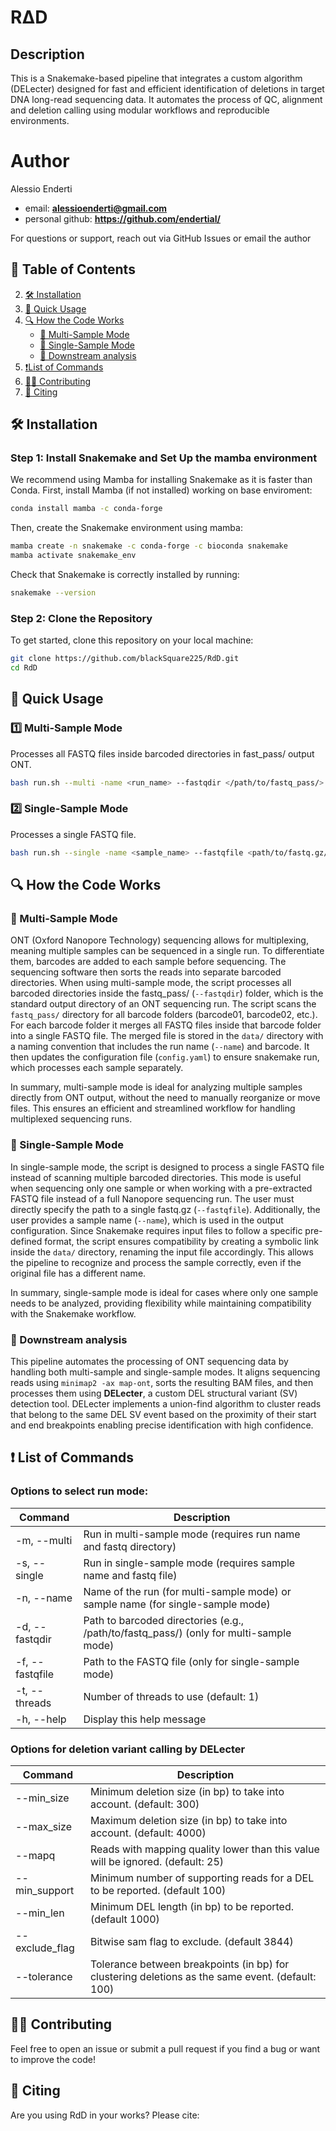 # RΔD

## Description
This is a Snakemake-based pipeline that integrates a custom algorithm (DELecter) designed for fast and efficient identification of deletions in target DNA long-read sequencing data. It automates the process of QC, alignment and deletion calling using modular workflows and reproducible environments.

# Author

Alessio Enderti 

- email: **alessioenderti@gmail.com**
- personal github: **https://github.com/endertial/**

For questions or support, reach out via GitHub Issues or email the author

## 📖 Table of Contents
2. [🛠 Installation](#-installation)
3. [📌 Quick Usage](#-quick-usage)
4. [🔍 How the Code Works](#-how-the-script-works)
   - [🔹 Multi-Sample Mode](#-multi-sample-mode)
   - [🔹 Single-Sample Mode](#-single-sample-mode)
   - [🚀 Downstream analysis](#-downstream-analysis)
5. [❗List of Commands](#-list-of-commands)
7. [👨‍💻 Contributing](#-contributing)
8. [📖 Citing](#-citing)


## 🛠 Installation

### Step 1: Install Snakemake and Set Up the mamba environment

We recommend using Mamba for installing Snakemake as it is faster than Conda. 
First, install Mamba (if not installed) working on base enviroment:
```bash
conda install mamba -c conda-forge
```

Then, create the Snakemake environment using mamba:
```bash
mamba create -n snakemake -c conda-forge -c bioconda snakemake
mamba activate snakemake_env
```

Check that Snakemake is correctly installed by running:
```bash
snakemake --version
```

### Step 2: Clone the Repository
To get started, clone this repository on your local machine:

```bash
git clone https://github.com/blackSquare225/RdD.git
cd RdD
```


## 📌 Quick Usage

### **1️⃣ Multi-Sample Mode**
Processes all FASTQ files inside barcoded directories in fast_pass/ output ONT.
```bash
bash run.sh --multi -name <run_name> --fastqdir </path/to/fastq_pass/> --threads <num_of_threads>
```

### **2️⃣ Single-Sample Mode**
Processes a single FASTQ file.
```bash
bash run.sh --single -name <sample_name> --fastqfile <path/to/fastq.gz/file> --threads <num_of_threads>
```


## 🔍 How the Code Works

### **🔹 Multi-Sample Mode**
ONT (Oxford Nanopore Technology) sequencing allows for multiplexing, meaning multiple samples can be sequenced in a single run. To differentiate them, barcodes are added to each sample before sequencing. The sequencing software then sorts the reads into separate barcoded directories.
When using multi-sample mode, the script processes all barcoded directories inside the fastq_pass/ (`--fastqdir`) folder, which is the standard output directory of an ONT sequencing run. The script scans the `fastq_pass/` directory for all barcode folders (barcode01, barcode02, etc.). For each barcode folder it merges all FASTQ files inside that barcode folder into a single FASTQ file. The merged file is stored in the `data/` directory with a naming convention that includes the run name (`--name`) and barcode. It then updates the configuration file (`config.yaml`) to ensure snakemake run, which processes each sample separately.

In summary, multi-sample mode is ideal for analyzing multiple samples directly from ONT output, without the need to manually reorganize or move files. This ensures an efficient and streamlined workflow for handling multiplexed sequencing runs.

### **🔹 Single-Sample Mode**
In single-sample mode, the script is designed to process a single FASTQ file instead of scanning multiple barcoded directories. This mode is useful when sequencing only one sample or when working with a pre-extracted FASTQ file instead of a full Nanopore sequencing run.
The user must directly specify the path to a single fastq.gz (`--fastqfile`). Additionally, the user provides a sample name (`--name`), which is used in the output configuration.
Since Snakemake requires input files to follow a specific pre-defined format, the script ensures compatibility by creating a symbolic link inside the `data/` directory, renaming the input file accordingly. This allows the pipeline to recognize and process the sample correctly, even if the original file has a different name.

In summary, single-sample mode is ideal for cases where only one sample needs to be analyzed, providing flexibility while maintaining compatibility with the Snakemake workflow.

### **🚀 Downstream analysis**
This pipeline automates the processing of ONT sequencing data by handling both multi-sample and single-sample modes. It aligns sequencing reads using `minimap2 -ax map-ont`, sorts the resulting BAM files, and then processes them using **DELecter**, a custom DEL structural variant (SV) detection tool. DELecter implements a union-find algorithm to cluster reads that belong to the same DEL SV event based on the proximity of their start and end breakpoints enabling precise identification with high confidence.


## ❗ List of Commands

### Options to select run mode:
| Command | Description | 
|---------|-------------|
| -m, --multi     |  Run in multi-sample mode (requires run name and fastq directory) |
| -s, --single    |  Run in single-sample mode (requires sample name and fastq file) |
| -n, --name      |  Name of the run (for multi-sample mode) or sample name (for single-sample mode) |
| -d, --fastqdir  |  Path to barcoded directories (e.g., /path/to/fastq_pass/) (only for multi-sample mode) |
| -f, --fastqfile |  Path to the FASTQ file (only for single-sample mode) |
| -t, --threads   |  Number of threads to use (default: 1) |
| -h, --help      |  Display this help message |

### Options for deletion variant calling by DELecter
|  Command  | Description |
|-----------|-------------| 
| --min_size         |  Minimum deletion size (in bp) to take into account. (default: 300) |
| --max_size         |  Maximum deletion size (in bp) to take into account. (default: 4000) |
| --mapq             |   Reads with mapping quality lower than this value will be ignored. (default: 25) |
| --min_support      |  Minimum number of supporting reads for a DEL to be reported. (default 100) |
| --min_len          |   Minimum DEL length (in bp) to be reported. (default 1000) |
| --exclude_flag     |   Bitwise sam flag to exclude. (default 3844) |
| --tolerance        |   Tolerance between breakpoints (in bp) for clustering deletions as the same event. (default: 100) |


## 👨‍💻 Contributing
Feel free to open an issue or submit a pull request if you find a bug or want to improve the code!

## 📖 Citing

Are you using RdD in your works? Please cite:

